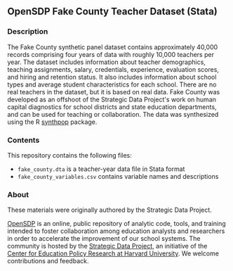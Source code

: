## OpenSDP Fake County Teacher Dataset (Stata)

### Description

The Fake County synthetic panel dataset contains approximately 40,000 records
comprising four years of data with roughly 10,000 teachers per year. The dataset
includes information about teacher demographics, teaching assignments, salary,
credentials, experience, evaluation scores, and hiring and retention status. It
also includes information about school types and average student characteristics
for each school. There are no real teachers in the dataset, but it is based on
real data. Fake County was developed as an offshoot of the Strategic Data
Project's work on human capital diagnostics for school districts and state
education departments, and can be used for teaching or collaboration. The data
was synthesized using the R [synthpop](https://cran.r-project.org/web/packages/synthpop/index.html)
package.

### Contents

This repository contains the following files:

- `fake_county.dta` is a teacher-year data file in Stata format
- `fake_county_variables.csv` contains variable names and descriptions

### About

These materials were originally authored by the Strategic Data Project.

[OpenSDP](https://opensdp.github.io) is an online, public repository of analytic
code, tools, and training intended to foster collaboration among education
analysts and researchers in order to accelerate the improvement of our school
systems. The community is hosted by the
[Strategic Data Project](https://sdp.cepr.harvard.edu), an initiative of the
[Center for Education Policy Research at Harvard University](https://cepr.harvard.edu).
We welcome contributions and feedback.
